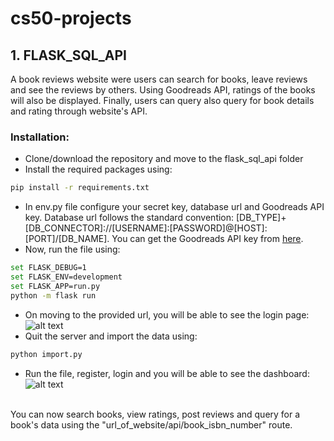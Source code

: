 # cs50-projects

## 1. FLASK_SQL_API

A book reviews website were users can search for books, leave reviews and see the reviews by others. Using Goodreads API, ratings of the books will also be displayed. Finally, users can query also query for book details and rating through website's API.

### Installation:

  - Clone/download the repository and move to the flask_sql_api folder
  - Install the required packages using:
  ```sh
  pip install -r requirements.txt
  ```
  - In env.py file configure your secret key, database url and Goodreads API key. Database url follows the standard convention:
  [DB_TYPE]+[DB_CONNECTOR]://[USERNAME]:[PASSWORD]@[HOST]:[PORT]/[DB_NAME]. You can get the Goodreads API key from [here](https://www.goodreads.com/api).
  - Now, run the file using:
  ```sh
  set FLASK_DEBUG=1
  set FLASK_ENV=development
  set FLASK_APP=run.py
  python -m flask run
  ```
  - On moving to the provided url, you will be able to see the login page:
  ![alt text](https://github.com/vinaykakkad/cs50-projects/blob/master/flask_sql_api/project_images/login.png?raw=true)
  - Quit the server and import the data using:
  ```sh
  python import.py
  ```
  - Run the file, register, login and you will be able to see the dashboard:
  ![alt text](https://github.com/vinaykakkad/cs50-projects/blob/master/flask_sql_api/project_images/dashboard.png?raw=true)
  <br>
  You can now search books, view ratings, post reviews and query for a book's data using the "url_of_website/api/book_isbn_number" route.
  
